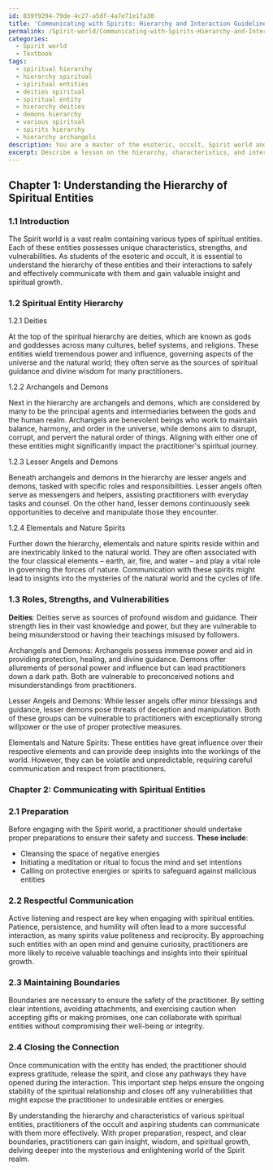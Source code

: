 ```yaml
---
id: 839f9294-79de-4c27-a5df-4a7e71e1fa30
title: 'Communicating with Spirits: Hierarchy and Interaction Guidelines'
permalink: /Spirit-world/Communicating-with-Spirits-Hierarchy-and-Interaction-Guidelines/
categories:
  - Spirit world
  - Textbook
tags:
  - spiritual hierarchy
  - hierarchy spiritual
  - spiritual entities
  - deities spiritual
  - spiritual entity
  - hierarchy deities
  - demons hierarchy
  - various spiritual
  - spirits hierarchy
  - hierarchy archangels
description: You are a master of the esoteric, occult, Spirit world and education, you have written many textbooks on the subject in ways that provide students with rich and deep understanding of the subject. You are being asked to write textbook-like sections on a topic and you do it with full context, explainability, and reliability in accuracy to the true facts of the topic at hand, in a textbook style that a student would easily be able to learn from, in a rich, engaging, and contextual way. Always include relevant context (such as formulas and history), related concepts, and in a way that someone can gain deep insights from.
excerpt: Describe a lesson on the hierarchy, characteristics, and interactions of various types of spiritual entities within the Spirit world, particularly focusing on their roles, strengths, and vulnerabilities. Additionally, explain how a practitioner of the occult or an aspiring student can safely and effectively communicate with these entities to gain insight, wisdom, and spiritual growth.
---
```

## Chapter 1: Understanding the Hierarchy of Spiritual Entities

### 1.1 Introduction

The Spirit world is a vast realm containing various types of spiritual entities. Each of these entities possesses unique characteristics, strengths, and vulnerabilities. As students of the esoteric and occult, it is essential to understand the hierarchy of these entities and their interactions to safely and effectively communicate with them and gain valuable insight and spiritual growth.

### 1.2 Spiritual Entity Hierarchy

1.2.1 Deities

At the top of the spiritual hierarchy are deities, which are known as gods and goddesses across many cultures, belief systems, and religions. These entities wield tremendous power and influence, governing aspects of the universe and the natural world; they often serve as the sources of spiritual guidance and divine wisdom for many practitioners.

1.2.2 Archangels and Demons

Next in the hierarchy are archangels and demons, which are considered by many to be the principal agents and intermediaries between the gods and the human realm. Archangels are benevolent beings who work to maintain balance, harmony, and order in the universe, while demons aim to disrupt, corrupt, and pervert the natural order of things. Aligning with either one of these entities might significantly impact the practitioner's spiritual journey. 

1.2.3 Lesser Angels and Demons

Beneath archangels and demons in the hierarchy are lesser angels and demons, tasked with specific roles and responsibilities. Lesser angels often serve as messengers and helpers, assisting practitioners with everyday tasks and counsel. On the other hand, lesser demons continuously seek opportunities to deceive and manipulate those they encounter.

1.2.4 Elementals and Nature Spirits

Further down the hierarchy, elementals and nature spirits reside within and are inextricably linked to the natural world. They are often associated with the four classical elements – earth, air, fire, and water – and play a vital role in governing the forces of nature. Communication with these spirits might lead to insights into the mysteries of the natural world and the cycles of life.

### 1.3 Roles, Strengths, and Vulnerabilities

**Deities**: Deities serve as sources of profound wisdom and guidance. Their strength lies in their vast knowledge and power, but they are vulnerable to being misunderstood or having their teachings misused by followers.

Archangels and Demons: Archangels possess immense power and aid in providing protection, healing, and divine guidance. Demons offer allurements of personal power and influence but can lead practitioners down a dark path. Both are vulnerable to preconceived notions and misunderstandings from practitioners.

Lesser Angels and Demons: While lesser angels offer minor blessings and guidance, lesser demons pose threats of deception and manipulation. Both of these groups can be vulnerable to practitioners with exceptionally strong willpower or the use of proper protective measures.

Elementals and Nature Spirits: These entities have great influence over their respective elements and can provide deep insights into the workings of the world. However, they can be volatile and unpredictable, requiring careful communication and respect from practitioners.

### Chapter 2: Communicating with Spiritual Entities

### 2.1 Preparation

Before engaging with the Spirit world, a practitioner should undertake proper preparations to ensure their safety and success. **These include**:

- Cleansing the space of negative energies
- Initiating a meditation or ritual to focus the mind and set intentions
- Calling on protective energies or spirits to safeguard against malicious entities

### 2.2 Respectful Communication

Active listening and respect are key when engaging with spiritual entities. Patience, persistence, and humility will often lead to a more successful interaction, as many spirits value politeness and reciprocity. By approaching such entities with an open mind and genuine curiosity, practitioners are more likely to receive valuable teachings and insights into their spiritual growth.

### 2.3 Maintaining Boundaries

Boundaries are necessary to ensure the safety of the practitioner. By setting clear intentions, avoiding attachments, and exercising caution when accepting gifts or making promises, one can collaborate with spiritual entities without compromising their well-being or integrity.

### 2.4 Closing the Connection

Once communication with the entity has ended, the practitioner should express gratitude, release the spirit, and close any pathways they have opened during the interaction. This important step helps ensure the ongoing stability of the spiritual relationship and closes off any vulnerabilities that might expose the practitioner to undesirable entities or energies.

By understanding the hierarchy and characteristics of various spiritual entities, practitioners of the occult and aspiring students can communicate with them more effectively. With proper preparation, respect, and clear boundaries, practitioners can gain insight, wisdom, and spiritual growth, delving deeper into the mysterious and enlightening world of the Spirit realm.
